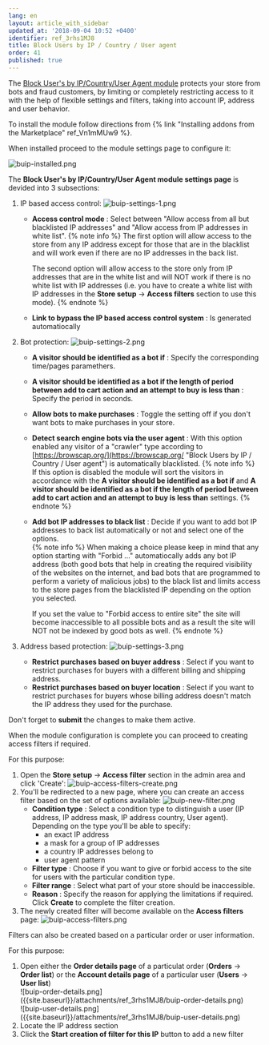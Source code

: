 ```yaml
---
lang: en
layout: article_with_sidebar
updated_at: '2018-09-04 10:52 +0400'
identifier: ref_3rhs1MJ8
title: Block Users by IP / Country / User agent
order: 41
published: true
---
```

The [Block User's by IP/Country/User Agent module](https://market.x-cart.com/addons/block-users-by-IP-country-user-agent.html "Block Users by IP / Country / User agent") protects your store from bots and fraud customers, by limiting or completely restricting access to it with the help of flexible settings and filters, taking into account IP, address and user behavior.

To install the module follow directions from {% link "Installing addons from the Marketplace" ref_Vn1mMUw9 %}.

When installed proceed to the module settings page to configure it:

![buip-installed.png]({{site.baseurl}}/attachments/ref_3rhs1MJ8/buip-installed.png)

The **Block User's by IP/Country/User Agent module settings page** is devided into 3 subsections:

1. IP based access control:
   ![buip-settings-1.png]({{site.baseurl}}/attachments/ref_3rhs1MJ8/buip-settings-1.png)
   * **Access control mode** : Select between "Allow access from all but blacklisted IP addresses" and "Allow access from IP addresses in white list". 
     {% note info %}
     The first option will allow access to the store from any IP address except for those that are in the blacklist and will work even if there are no IP addresses in the back list. 
     
     The second option will allow access to the store only from IP addresses that are in the white list and will NOT work if there is no white list with IP addresses (i.e. you have to create a white list with IP addresses in the **Store setup** -> **Access filters** section to use this mode).
     {% endnote %}
   * **Link to bypass the IP based access control system** : Is generated automatiocally

2. Bot protection:
   ![buip-settings-2.png]({{site.baseurl}}/attachments/ref_3rhs1MJ8/buip-settings-2.png)
   * **A visitor should be identified as a bot if** : Specify the corresponding time/pages paramethers.
   * **A visitor should be identified as a bot if the length of period between add to cart action and an attempt to buy is less than** : Specify the period in seconds.
   * **Allow bots to make purchases** : Toggle the setting off if you don't want bots to make purchases in your store.
   * **Detect search engine bots via the user agent** : With this option enabled any visitor of a "crawler" type according to [https://browscap.org/](https://browscap.org/ "Block Users by IP / Country / User agent") is automatically blacklisted. 
     {% note info %}
     If this option is disabled the module will sort the visitors in accordance with the **A visitor should be identified as a bot if** and **A visitor should be identified as a bot if the length of period between add to cart action and an attempt to buy is less than** settings.
     {% endnote %}
   * **Add bot IP addresses to black list** : Decide if you want to add bot IP addresses to back list automatically or not and select one of the options.  
     {% note info %}
     When making a choice please keep in mind that any option starting with "Forbid ..." automatiocally adds any bot IP address (both good bots that help in creating the required visibility of the websites on the internet, and bad bots that are programmed to perform a variety of malicious jobs) to the black list and limits access to the store pages from the blacklisted IP  depending on the option you selected. 
     
     If you set the value to "Forbid access to entire site" the site will become inaccessible to all possible bots and as a result the site will NOT not be indexed by good bots as well.
     {% endnote %}

3. Address based protection:
   ![buip-settings-3.png]({{site.baseurl}}/attachments/ref_3rhs1MJ8/buip-settings-3.png)
   * **Restrict purchases based on buyer address** : Select if you want to restrict purchases for buyers with a different billing and shipping address.
   * **Restrict purchases based on buyer location** : Select if you want to restrict purchases for buyers whose billing address doesn't match the IP address they used for the purchase.

Don't forget to **submit** the changes to make them active.

When the module configuration is complete you can proceed to creating access filters if required. 

For this purpose:
1. Open the **Store setup** -> **Access filter** section in the admin area and click 'Create':
   ![buip-access-filters-create.png]({{site.baseurl}}/attachments/ref_3rhs1MJ8/buip-access-filters-create.png)
2. You'll be redirected to a new page, where you can create an access filter based on the set of options available:
   ![buip-new-filter.png]({{site.baseurl}}/attachments/ref_3rhs1MJ8/buip-new-filter.png)
   * **Condition type** : Select a condition type to distinguish a user (IP address, IP address mask, IP address country, User agent). Depending on the type you'll be able to specify: 
     * an exact IP address 
     * a mask for a group of IP addresses
     * a country IP addresses belong to
     * user agent pattern
   * **Filter type** : Choose if you want to give or forbid access to the site for users with the particular condition type.
   * **Filter range** : Select what part of your store should be inaccessible.
   * **Reason** : Specify the reason for applying the limitations if required.
   Click **Create** to complete the filter creation.
3. The newly created filter will become available on the **Access filters** page:
    ![buip-access-filters.png]({{site.baseurl}}/attachments/ref_3rhs1MJ8/buip-access-filters.png)
    

Filters can also be created based on a particular order or user information. 

For this purpose:
1. Open either the **Order details page** of a particulat order (**Orders** -> **Order list**) or the **Account details page** of a particular user (**Users** -> **User list**)
   <div class="ui stackable two column grid">
     <div class="column" markdown="span">![buip-order-details.png]({{site.baseurl}}/attachments/ref_3rhs1MJ8/buip-order-details.png)</div>
     <div class="column" markdown="span">![buip-user-details.png]({{site.baseurl}}/attachments/ref_3rhs1MJ8/buip-user-details.png)</div>
    </div>
2. Locate the IP address section
3. Click the **Start creation of filter for this IP** button to add a new filter 
